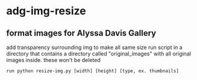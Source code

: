# adg-img-resize

## format images for Alyssa Davis Gallery 
add transparency surrounding img to make all same size
run script in a directory that contains a directory called "original_images"
with all original images inside. these won't be deleted
```
run python resize-img.py [width] [height] [type, ex. thumbnails] 
```



